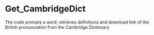 # Get_CambridgeDict
The code prompts a word, retrieves definitions and download link of the British pronunciation from the Cambridge Dictionary
